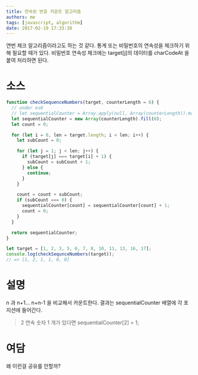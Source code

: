 ```yaml
---
title: 연속된 번호 카운트 알고리즘
authors: me
tags: [javascript, algorithm]
date: 2017-02-19 17:33:38
---
```


연번 체크 알고리즘이라고도 하는 것 같다.
통계 또는 비밀번호의 연속성을 체크하기 위해 필요할 때가 있다.
비밀번호 연속성 체크에는 target[j]의 데이터를 charCodeAt 을 붙여 처리하면 된다.

# 소스

```js
function checkSequenceNumbers(target, counterLength = 6) {
  // under es6
  // let sequentialCounter = Array.apply(null, Array(counterLength)).map(Number.prototype.valueOf,0);
  let sequentialCounter = new Array(counterLength).fill(0);
  let count = 0;

  for (let i = 0, len = target.length; i < len; i++) {
    let subCount = 0;

    for (let j = 1; j < len; j++) {
      if (target[j] === target[i] + 1) {
        subCount = subCount + 1;
      } else {
        continue;
      }
    }

    count = count + subCount;
    if (subCount === 0) {
      sequentialCounter[count] = sequentialCounter[count] + 1;
      count = 0;
    }
  }

  return sequentialCounter;
}

let target = [1, 2, 3, 5, 6, 7, 8, 10, 11, 13, 16, 17];
console.log(checkSequnceNumbers(target));
// => [1, 2, 1, 1, 0, 0]
```

# 설명

n 과 n+1... n+n-1 을 비교해서 카운트한다.
결과는 sequentialCounter 배열에 각 포지션에 들어간다.

> 2 연속 숫자 1 개가 있다면 sequentialCounter[2] = 1;

# 여담

왜 이런걸 공유를 안할까?
